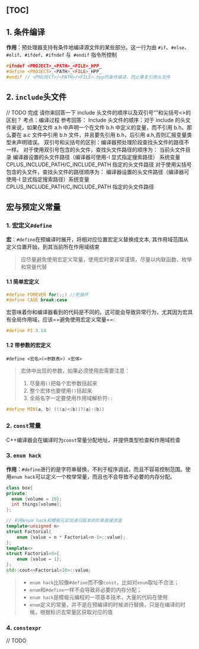 [TOC]
---
## 1. 条件编译
**作用**：预处理器支持有条件地编译源文件的某些部分。这一行为由 `#if`、`#else`、`#elif`、`#ifdef`、`#ifndef` 与` #endif` 指令所控制
```cpp
#ifndef <PROJECT>_<PATH>_<FILE>_HPP_
#define <PROJECT>_<PATH>_<FILE>_HPP_
#endif // <PROJECT>/<PATH>/<FILE>.hpp的条件编译，防止重复引用头文件
```

## 2. `include`头文件
// TODO 完成
请你来回答一下 include 头文件的顺序以及双引号””和尖括号<>的区别？
考点：编译过程 参考回答： Include 头文件的顺序：对于 include 的头文件来说，如果在文件 a.h 中声明一个在文件 b.h
中定义的变量，而不引用 b.h。那么要在 a.c 文件中引用 b.h 文件，并且要先引用 b.h，后引用 a.h,否则汇报变量类型未声明错误。
双引号和尖括号的区别：编译器预处理阶段查找头文件的路径不一样。 对于使用双引号包含的头文件，查找头文件路径的顺序为： 当前头文件目录 编译器设置的头文件路径（编译器可使用-I 显式指定搜索路径） 系统变量 CPLUS_INCLUDE_PATH/C_INCLUDE_PATH 指定的头文件路径 对于使用尖括号包含的头文件，查找头文件的路径顺序为： 编译器设置的头文件路径（编译器可使用-I 显式指定搜索路径）系统变量 CPLUS_INCLUDE_PATH/C_INCLUDE_PATH 指定的头文件路径

## 宏与预定义常量
### 1. 宏定义`#define`
**宏**：`#define`在预编译时展开，将相对应位置宏定义替换成文本, 其作用域范围从定义位置开始，到其当前所在作用域结束
> 应尽量避免使用宏定义常量，使用宏时要非常谨慎，尽量以内联函数、枚举和常量代替
#### 1.1 简单宏定义
```cpp
#define FOREVER for(;;) //死循环
#define CASE break;case 
```
宏意味着你和编译器看到的代码是不同的。这可能会导致异常行为，尤其因为宏具有全局作用域，应该==避免使用宏定义常量==:

```cpp
#define PI 3.14
```	
#### 1.2 带参数的宏定义
`#define <宏名>(<参数表>) <宏体>`
> 宏体中出现的参数，如果必须使用宏需要注意：
> 1. 尽量用`()`把每个宏参数括起来
> 2. 整个宏体也要使用`()`括起来
> 3. 全局名字一定要使用作用域解析符`::`

```cpp
#define MIN(a, b) (((a)<(b))?(a):(b))
```	

### 2. `const`常量
C++编译器会在编译时为`const`常量分配地址，并提供类型检查和作用域检查

### 3. `enum hack`
**作用**：`#define`进行的是字符串替换，不利于程序调试，而且不容易控制范围。使用`enum hack`可以定义一个枚举常量，而且也不会导致不必要的内存分配。

```cpp
class box{
private:
  enum {volume = 10};
  int things[volume];
};
```

```cpp
// 利用enum hack和模板元实现递归版本的阶乘直接求值
template<unsigned n>
struct Factorial{
	enum {value = n * Factorial<n-1>::value};
};
template<>
struct Factorial<0>{
	enum {value = 1};
};
std::cout<<Factorial<10>::value;

```

> - `enum hack`比较像`#define`而不像`const`，比如对`enum`取址不合法；
> - `enum`和`#define`一样不会导致非必要的内存分配；
> - `enum hack`是模板元编程的一项基本技术，大量的代码在使用
> - `enum`定义的常量，并不是在预编译的时候进行替换，只是在编译的时候，根据标识去常量区获取对应的值

### 4. `constexpr`
// TODO

